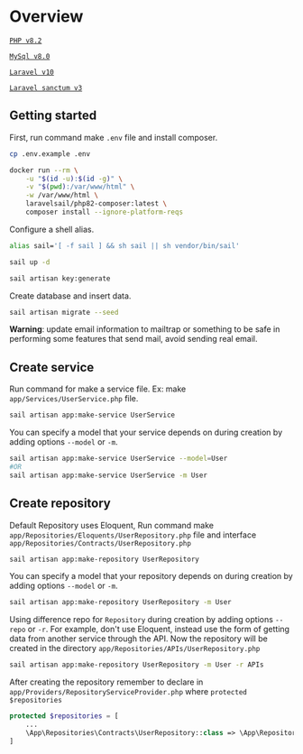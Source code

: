 # Overview

[`PHP v8.2`](https://php.net)

[`MySql v8.0`](https://github.com/laravel/sanctum)

[`Laravel v10`](https://github.com/laravel/laravel)

[`Laravel sanctum v3`](https://github.com/laravel/sanctum)

## Getting started

First, run command make `.env` file and install composer.

```bash
cp .env.example .env
```

```bash
docker run --rm \
    -u "$(id -u):$(id -g)" \
    -v "$(pwd):/var/www/html" \
    -w /var/www/html \
    laravelsail/php82-composer:latest \
    composer install --ignore-platform-reqs
```

Configure a shell alias.

```bash
alias sail='[ -f sail ] && sh sail || sh vendor/bin/sail'
```

```bash
sail up -d
```

```bash
sail artisan key:generate
```

Create database and insert data.

```bash
sail artisan migrate --seed
```

**Warning**: update email information to mailtrap or something to be safe in performing some features that send mail, avoid sending real email.

## Create service

Run command for make a service file. Ex: make `app/Services/UserService.php` file.

```bash
sail artisan app:make-service UserService
```

You can specify a model that your service depends on during creation by adding options `--model` or `-m`.

```bash
sail artisan app:make-service UserService --model=User
#OR
sail artisan app:make-service UserService -m User
```

## Create repository

Default Repository uses Eloquent, Run command make `app/Repositories/Eloquents/UserRepository.php` file
and interface `app/Repositories/Contracts/UserRepository.php`

```bash
sail artisan app:make-repository UserRepository
```

You can specify a model that your repository depends on during creation by adding options `--model` or `-m`.

```bash
sail artisan app:make-repository UserRepository -m User
```

Using difference repo for `Repository` during creation by adding options `--repo` or `-r`. For example, don't use Eloquent,
instead use the form of getting data from another service through the API. Now the repository will be created in the directory
`app/Repositories/APIs/UserRepository.php`

```bash
sail artisan app:make-repository UserRepository -m User -r APIs
```

After creating the repository remember to declare in `app/Providers/RepositoryServiceProvider.php` where `protected $repositories`

```php
protected $repositories = [
    ...
    \App\Repositories\Contracts\UserRepository::class => \App\Repositories\Eloquents\UserRepository::class,
]
```
